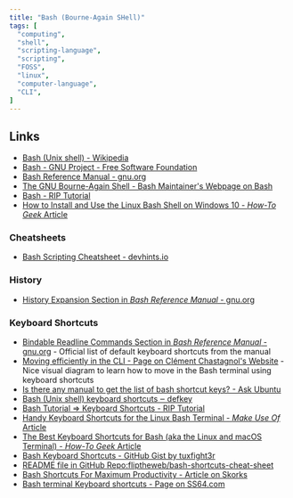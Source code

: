 ```yaml
---
title: "Bash (Bourne-Again SHell)"
tags: [
  "computing",
  "shell",
  "scripting-language",
  "scripting",
  "FOSS",
  "linux",
  "computer-language",
  "CLI",
]
---
```


## Links

- [Bash (Unix shell) - Wikipedia](https://en.wikipedia.org/wiki/Bash_(Unix_shell))
- [Bash - GNU Project - Free Software Foundation](https://www.gnu.org/software/bash/)
- [Bash Reference Manual - gnu.org](https://www.gnu.org/software/bash/manual/bash.html)
- [The GNU Bourne-Again Shell - Bash Maintainer's Webpage on Bash](https://tiswww.case.edu/php/chet/bash/bashtop.html)
- [Bash - RIP Tutorial](https://riptutorial.com/bash)
- [How to Install and Use the Linux Bash Shell on Windows 10 - *How-To Geek* Article](https://www.howtogeek.com/249966/how-to-install-and-use-the-linux-bash-shell-on-windows-10/)

### Cheatsheets

- [Bash Scripting Cheatsheet - devhints.io](https://devhints.io/bash)

### History

- [History Expansion Section in *Bash Reference Manual* - gnu.org](https://www.gnu.org/software/bash/manual/bash.html#History-Interaction)

### Keyboard Shortcuts

- [Bindable Readline Commands Section in *Bash Reference Manual* - gnu.org](https://www.gnu.org/software/bash/manual/bash.html#Bindable-Readline-Commands) - Official list of default keyboard shortcuts from the manual
- [Moving efficiently in the CLI - Page on Clément Chastagnol's Website](https://clementc.github.io/blog/2018/01/25/moving_cli/) - Nice visual diagram to learn how to move in the Bash terminal using keyboard shortcuts
- [Is there any manual to get the list of bash shortcut keys? - Ask Ubuntu](https://askubuntu.com/questions/444708/is-there-any-manual-to-get-the-list-of-bash-shortcut-keys)
- [Bash (Unix shell) keyboard shortcuts ‒ defkey](https://defkey.com/bash-linux-unix-shell-shortcuts)
- [Bash Tutorial => Keyboard Shortcuts - RIP Tutorial](https://riptutorial.com/bash/topic/3949/keyboard-shortcuts)
- [Handy Keyboard Shortcuts for the Linux Bash Terminal - *Make Use Of* Article](https://www.makeuseof.com/linux-bash-terminal-shortcuts/)
- [The Best Keyboard Shortcuts for Bash (aka the Linux and macOS Terminal) - *How-To Geek* Article](https://www.howtogeek.com/181/keyboard-shortcuts-for-bash-command-shell-for-ubuntu-debian-suse-redhat-linux-etc/)
- [Bash Keyboard Shortcuts - GitHub Gist by tuxfight3r](https://gist.github.com/tuxfight3r/60051ac67c5f0445efee)
- [README file in GitHub Repo:fliptheweb/bash-shortcuts-cheat-sheet](https://github.com/fliptheweb/bash-shortcuts-cheat-sheet/blob/master/README.md)
- [Bash Shortcuts For Maximum Productivity - Article on Skorks](https://skorks.com/2009/09/bash-shortcuts-for-maximum-productivity/)
- [Bash terminal Keyboard shortcuts - Page on SS64.com](https://ss64.com/osx/syntax-bashkeyboard.html)
